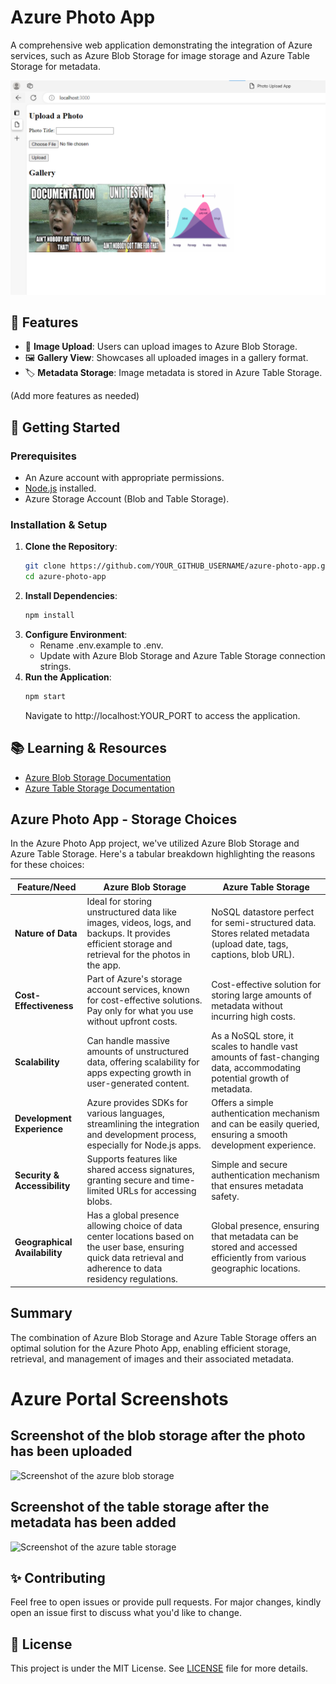 # Azure Photo App

A comprehensive web application demonstrating the integration of Azure services, such as Azure Blob Storage for image storage and Azure Table Storage for metadata.

![Screenshot of the Application](app-screenshot.png)

## 🌟 Features

- 📌 **Image Upload**: Users can upload images to Azure Blob Storage.
- 🖼️ **Gallery View**: Showcases all uploaded images in a gallery format.
- 🏷️ **Metadata Storage**: Image metadata is stored in Azure Table Storage.
  
(Add more features as needed)

## 🚀 Getting Started

### Prerequisites

- An Azure account with appropriate permissions.
- [Node.js](https://nodejs.org/) installed.
- Azure Storage Account (Blob and Table Storage).

### Installation & Setup

1. **Clone the Repository**:
   ```bash
   git clone https://github.com/YOUR_GITHUB_USERNAME/azure-photo-app.git
   cd azure-photo-app
2. **Install Dependencies**:
    ```bash
    npm install
3. **Configure Environment**:
    - Rename .env.example to .env.
    - Update with Azure Blob Storage and Azure Table Storage connection strings.
4. **Run the Application**:
    ```bash
    npm start
    ```
    Navigate to http://localhost:YOUR_PORT to access the application.

## 📚 Learning & Resources

- [Azure Blob Storage Documentation](https://docs.microsoft.com/en-us/azure/storage/blobs/)
- [Azure Table Storage Documentation](https://docs.microsoft.com/en-us/azure/storage/tables/)


## Azure Photo App - Storage Choices

In the Azure Photo App project, we've utilized Azure Blob Storage and Azure Table Storage. Here's a tabular breakdown highlighting the reasons for these choices:

| Feature/Need                 | Azure Blob Storage                                                                                                                                                           | Azure Table Storage                                                                                                      |
|------------------------------|------------------------------------------------------------------------------------------------------------------------------------------------------------------------------|--------------------------------------------------------------------------------------------------------------------------|
| **Nature of Data**           | Ideal for storing unstructured data like images, videos, logs, and backups. It provides efficient storage and retrieval for the photos in the app.                              | NoSQL datastore perfect for semi-structured data. Stores related metadata (upload date, tags, captions, blob URL).        |
| **Cost-Effectiveness**       | Part of Azure's storage account services, known for cost-effective solutions. Pay only for what you use without upfront costs.                                                 | Cost-effective solution for storing large amounts of metadata without incurring high costs.                               |
| **Scalability**              | Can handle massive amounts of unstructured data, offering scalability for apps expecting growth in user-generated content.                                                     | As a NoSQL store, it scales to handle vast amounts of fast-changing data, accommodating potential growth of metadata.      |
| **Development Experience**   | Azure provides SDKs for various languages, streamlining the integration and development process, especially for Node.js apps.                                                  | Offers a simple authentication mechanism and can be easily queried, ensuring a smooth development experience.              |
| **Security & Accessibility** | Supports features like shared access signatures, granting secure and time-limited URLs for accessing blobs.                                                                    | Simple and secure authentication mechanism that ensures metadata safety.                                                  |
| **Geographical Availability**| Has a global presence allowing choice of data center locations based on the user base, ensuring quick data retrieval and adherence to data residency regulations.               | Global presence, ensuring that metadata can be stored and accessed efficiently from various geographic locations.          |

## Summary

The combination of Azure Blob Storage and Azure Table Storage offers an optimal solution for the Azure Photo App, enabling efficient storage, retrieval, and management of images and their associated metadata.

# Azure Portal Screenshots

## Screenshot of the blob storage after the photo has been uploaded
![Screenshot of the azure blob storage](azure-blob-storage-screenshot.png)

## Screenshot of the table storage after the metadata has been added
![Screenshot of the azure table storage](azure-table-storage-screenshot.png)


## ✨ Contributing

Feel free to open issues or provide pull requests. For major changes, kindly open an issue first to discuss what you'd like to change.

## 📜 License

This project is under the MIT License. See [LICENSE](LICENSE) file for more details.